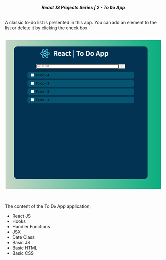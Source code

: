**_<center>React JS Projects Series | 2 - To Do App</center>_**

<br>
A classic to-do list is presented in this app. You can add an element to the list or delete it by clicking the check box.
<br>
<br>
<p align="center">
  <img width="500" src="src\img\App.png">
  <br>
</p>
<br>

The content of the To Do App application;

- React JS
- Hooks
- Handler Functions
- JSX
- Date Class
- Basic JS
- Basic HTML
- Basic CSS
